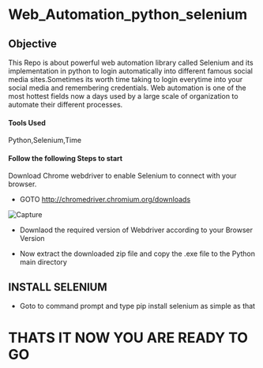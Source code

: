 # Web_Automation_python_selenium

## Objective

This Repo is about powerful web automation library called Selenium and its implementation in python to login automatically into different famous social media sites.Sometimes its worth time taking to login everytime into your social media and remembering credentials. Web automation is one of the most hottest fields now a days used by a large scale of organization to automate their different processes.

#### Tools Used

Python,Selenium,Time

#### Follow the following Steps to start 

Download Chrome webdriver to enable Selenium to connect with your browser.

- GOTO  http://chromedriver.chromium.org/downloads 

![Capture](https://user-images.githubusercontent.com/42111836/61146885-7eedcd00-a4f4-11e9-9a10-fbdb8fa79036.JPG)

- Downlaod the required version of Webdriver according to your Browser Version

- Now extract the downloaded zip file and copy the .exe file to the Python main directory

## INSTALL SELENIUM

- Goto to command prompt and type pip install selenium as simple as that

# THATS IT NOW YOU ARE READY TO GO  
